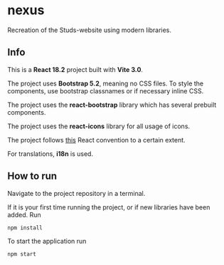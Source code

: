 # nexus
Recreation of the Studs-website using modern libraries.
## Info
This is a **React 18.2** project built with **Vite 3.0**.

The project uses **Bootstrap 5.2**, meaning no CSS files. To style the components, use bootstrap classnames or if necessary inline CSS.

The project uses the **react-bootstrap** library which has several prebuilt components.

The project uses the **react-icons** library for all usage of icons. 

The project follows [this](https://github.com/alan2207/bulletproof-react) React convention to a certain extent.

For translations, **i18n** is used.

## How to run
Navigate to the project repository in a terminal.

If it is your first time running the project, or if new libraries have been added. Run
```
npm install
```

To start the application run 
```
npm start
```
